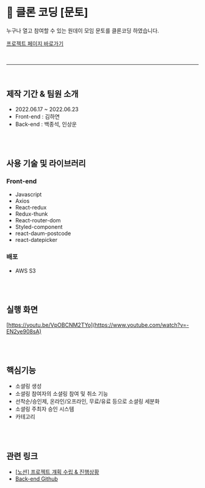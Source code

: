 # 🎈 클론 코딩 [문토]

누구나 열고 참여할 수 있는 원데이 모임 문토를 클론코딩 하였습니다.

<a href="http://w5magazine.s3-website.ap-northeast-2.amazonaws.com/" target="_blank">프로젝트 페이지 바로가기</a>

<br>
<hr>
<br>

## 제작 기간 & 팀원 소개
- 2022.06.17 ~ 2022.06.23
- Front-end : 김하연
- Back-end : 백종석, 인상운
 
 <br>
 <br>
 
## 사용 기술 및 라이브러리
### Front-end
- Javascript
- Axios
- React-redux
- Redux-thunk
- React-router-dom
- Styled-component
- react-daum-postcode
- react-datepicker

### 배포
- AWS S3

 <br>
 <br>
 
## 실행 화면
[https://youtu.be/VpOBCNM2TYo](https://www.youtube.com/watch?v=-EN2ye908sA)

 <br>
 <br>
 
## 핵심기능
- 소셜링 생성
- 소셜링 참여자의 소셜링 참여 및 취소 기능
- 선착순/승인제, 온라인/오프라인, 무료/유료 등으로 소셜링 세분화
- 소셜링 주최자 승인 시스템
- 카테고리 

<br>
<br>

## 관련 링크
- <a href="https://www.notion.so/tukkit/2-8-709e61c4fece42139845a00bf41fd07c" target="_blank"> [노션] 프로젝트 걔획 수립 & 진행상황 </a>
- <a href="https://github.com/MUNTOcloned/BE" target="_blank"> Back-end Github </a>

